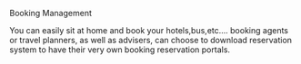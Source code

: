 Booking Management

You can easily sit at home and book your hotels,bus,etc.... booking agents or travel planners, as well as advisers, can choose to download  reservation system to have their very own booking reservation portals.
